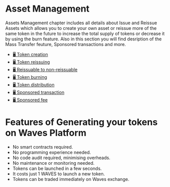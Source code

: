 # Asset Management

Assets Management chapter includes all details about Issue and Reissue Assets which allows you to create your own asset or reissue more of the same token in the future to increase the total supply of tokens or decrease it by using the burn feature. Also in this section you will find desription of the Mass Transfer feuture, Sponsored transactions and more.

* [🖥 Token creation](assets-management/issue-an-asset.md)
* [🖥 Token reissuing](assets-management/reissue-an-asset.md)
* [🖥 Reissuable to non-reissuable](assets-management/reissuable-nonreissuable.md)
* [🖥 Token burning](assets-management/burn-an-asset.md)
* [🖥 Token distribution](assets-management/mass-transfer.md)
* [🖥 Sponsored transaction](assets-management/sponsored-transaction.md)
* [🖥 Sponsored fee](assets-management/sponsored-fee.md)

# Features of Generating your tokens on Waves Platform

* No smart contracts required.
* No programming experience needed.
* No code audit required, minimising overheads.
* No maintenance or monitoring needed.
* Tokens can be launched in a few seconds.
* It costs just 1 WAVES to launch a new token.
* Tokens can be traded immediately on Waves exchange.
